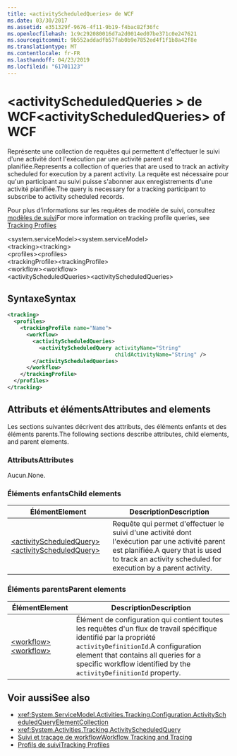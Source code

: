 ```yaml
---
title: <activityScheduledQueries> de WCF
ms.date: 03/30/2017
ms.assetid: e351329f-9676-4f11-9b19-f4bac82f36fc
ms.openlocfilehash: 1c9c292080016d7a2d0014ed07be371c0e247621
ms.sourcegitcommit: 9b552addadfb57fab0b9e7852ed4f1f1b8a42f8e
ms.translationtype: MT
ms.contentlocale: fr-FR
ms.lasthandoff: 04/23/2019
ms.locfileid: "61701123"
---
```

# <a name="activityscheduledqueries-of-wcf"></a><span data-ttu-id="70fc0-102">\<activityScheduledQueries > de WCF</span><span class="sxs-lookup"><span data-stu-id="70fc0-102">\<activityScheduledQueries> of WCF</span></span>
<span data-ttu-id="70fc0-103">Représente une collection de requêtes qui permettent d'effectuer le suivi d'une activité dont l'exécution par une activité parent est planifiée.</span><span class="sxs-lookup"><span data-stu-id="70fc0-103">Represents a collection of queries that are used to track an activity scheduled for execution by a parent activity.</span></span> <span data-ttu-id="70fc0-104">La requête est nécessaire pour qu'un participant au suivi puisse s'abonner aux enregistrements d'une activité planifiée.</span><span class="sxs-lookup"><span data-stu-id="70fc0-104">The query is necessary for a tracking participant to subscribe to activity scheduled records.</span></span>  
  
<span data-ttu-id="70fc0-105">Pour plus d’informations sur les requêtes de modèle de suivi, consultez [modèles de suivi](../../../../../docs/framework/windows-workflow-foundation/tracking-profiles.md)</span><span class="sxs-lookup"><span data-stu-id="70fc0-105">For more information on tracking profile queries, see [Tracking Profiles](../../../../../docs/framework/windows-workflow-foundation/tracking-profiles.md)</span></span>  
  
<span data-ttu-id="70fc0-106">\<system.serviceModel></span><span class="sxs-lookup"><span data-stu-id="70fc0-106">\<system.serviceModel></span></span>  
<span data-ttu-id="70fc0-107">\<tracking></span><span class="sxs-lookup"><span data-stu-id="70fc0-107">\<tracking></span></span>  
<span data-ttu-id="70fc0-108">\<profiles></span><span class="sxs-lookup"><span data-stu-id="70fc0-108">\<profiles></span></span>  
<span data-ttu-id="70fc0-109">\<trackingProfile></span><span class="sxs-lookup"><span data-stu-id="70fc0-109">\<trackingProfile></span></span>  
<span data-ttu-id="70fc0-110">\<workflow></span><span class="sxs-lookup"><span data-stu-id="70fc0-110">\<workflow></span></span>  
<span data-ttu-id="70fc0-111">\<activityScheduledQueries></span><span class="sxs-lookup"><span data-stu-id="70fc0-111">\<activityScheduledQueries></span></span>  
  
## <a name="syntax"></a><span data-ttu-id="70fc0-112">Syntaxe</span><span class="sxs-lookup"><span data-stu-id="70fc0-112">Syntax</span></span>  
  
```xml  
<tracking>
  <profiles>
    <trackingProfile name="Name">
      <workflow>
        <activityScheduledQueries>
          <activityScheduledQuery activityName="String"
                                  childActivityName="String" />
        </activityScheduledQueries>
      </workflow>
    </trackingProfile>
  </profiles>
</tracking>
```  
  
## <a name="attributes-and-elements"></a><span data-ttu-id="70fc0-113">Attributs et éléments</span><span class="sxs-lookup"><span data-stu-id="70fc0-113">Attributes and elements</span></span>  

<span data-ttu-id="70fc0-114">Les sections suivantes décrivent des attributs, des éléments enfants et des éléments parents.</span><span class="sxs-lookup"><span data-stu-id="70fc0-114">The following sections describe attributes, child elements, and parent elements.</span></span>  
  
### <a name="attributes"></a><span data-ttu-id="70fc0-115">Attributs</span><span class="sxs-lookup"><span data-stu-id="70fc0-115">Attributes</span></span>  

<span data-ttu-id="70fc0-116">Aucun.</span><span class="sxs-lookup"><span data-stu-id="70fc0-116">None.</span></span>  
  
### <a name="child-elements"></a><span data-ttu-id="70fc0-117">Éléments enfants</span><span class="sxs-lookup"><span data-stu-id="70fc0-117">Child elements</span></span>  
  
|<span data-ttu-id="70fc0-118">Élément</span><span class="sxs-lookup"><span data-stu-id="70fc0-118">Element</span></span>|<span data-ttu-id="70fc0-119">Description</span><span class="sxs-lookup"><span data-stu-id="70fc0-119">Description</span></span>|  
|-------------|-----------------|  
|[<span data-ttu-id="70fc0-120">\<activityScheduledQuery></span><span class="sxs-lookup"><span data-stu-id="70fc0-120">\<activityScheduledQuery></span></span>](activityscheduledquery-of-wcf.md)|<span data-ttu-id="70fc0-121">Requête qui permet d'effectuer le suivi d'une activité dont l'exécution par une activité parent est planifiée.</span><span class="sxs-lookup"><span data-stu-id="70fc0-121">A query that is used to track an activity scheduled for execution by a parent activity.</span></span>|  
  
### <a name="parent-elements"></a><span data-ttu-id="70fc0-122">Éléments parents</span><span class="sxs-lookup"><span data-stu-id="70fc0-122">Parent elements</span></span>  
  
|<span data-ttu-id="70fc0-123">Élément</span><span class="sxs-lookup"><span data-stu-id="70fc0-123">Element</span></span>|<span data-ttu-id="70fc0-124">Description</span><span class="sxs-lookup"><span data-stu-id="70fc0-124">Description</span></span>|  
|-------------|-----------------|  
|[<span data-ttu-id="70fc0-125">\<workflow></span><span class="sxs-lookup"><span data-stu-id="70fc0-125">\<workflow></span></span>](../../../../../docs/framework/configure-apps/file-schema/windows-workflow-foundation/workflow.md)|<span data-ttu-id="70fc0-126">Élément de configuration qui contient toutes les requêtes d'un flux de travail spécifique identifié par la propriété `activityDefinitionId`.</span><span class="sxs-lookup"><span data-stu-id="70fc0-126">A configuration element that contains all queries for a specific workflow identified by the `activityDefinitionId` property.</span></span>|  
  
## <a name="see-also"></a><span data-ttu-id="70fc0-127">Voir aussi</span><span class="sxs-lookup"><span data-stu-id="70fc0-127">See also</span></span>

- <xref:System.ServiceModel.Activities.Tracking.Configuration.ActivityScheduledQueryElementCollection>
- <xref:System.Activities.Tracking.ActivityScheduledQuery>
- [<span data-ttu-id="70fc0-128">Suivi et traçage de workflow</span><span class="sxs-lookup"><span data-stu-id="70fc0-128">Workflow Tracking and Tracing</span></span>](../../../../../docs/framework/windows-workflow-foundation/workflow-tracking-and-tracing.md)
- [<span data-ttu-id="70fc0-129">Profils de suivi</span><span class="sxs-lookup"><span data-stu-id="70fc0-129">Tracking Profiles</span></span>](../../../../../docs/framework/windows-workflow-foundation/tracking-profiles.md)
